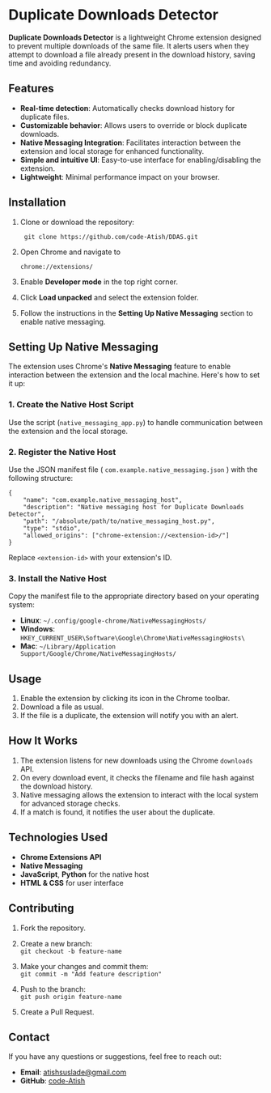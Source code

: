 # Duplicate Downloads Detector

**Duplicate Downloads Detector** is a lightweight Chrome extension designed to prevent multiple downloads of the same file. It alerts users when they attempt to download a file already present in the download history, saving time and avoiding redundancy.

## Features
- **Real-time detection**: Automatically checks download history for duplicate files.
- **Customizable behavior**: Allows users to override or block duplicate downloads.
- **Native Messaging Integration**: Facilitates interaction between the extension and local storage for enhanced functionality.
- **Simple and intuitive UI**: Easy-to-use interface for enabling/disabling the extension.
- **Lightweight**: Minimal performance impact on your browser.

## Installation

1. Clone or download the repository:  
   ``` 
    git clone https://github.com/code-Atish/DDAS.git
    ```

2. Open Chrome and navigate to  
    ``` 
    chrome://extensions/
    ```

3. Enable **Developer mode** in the top right corner.

4. Click **Load unpacked** and select the extension folder.

5. Follow the instructions in the **Setting Up Native Messaging** section to enable native messaging.

## Setting Up Native Messaging

The extension uses Chrome's **Native Messaging** feature to enable interaction between the extension and the local machine. Here's how to set it up:

### 1. Create the Native Host Script
Use the script  (`native_messaging_app.py`) to handle communication between the extension and the local storage.

### 2. Register the Native Host
Use the JSON manifest file ( `com.example.native_messaging.json` ) with the following structure:

```
{
    "name": "com.example.native_messaging_host",
    "description": "Native messaging host for Duplicate Downloads Detector",
    "path": "/absolute/path/to/native_messaging_host.py",
    "type": "stdio",
    "allowed_origins": ["chrome-extension://<extension-id>/"]
}
```


Replace `<extension-id>` with your extension's ID.

### 3. Install the Native Host
Copy the manifest file to the appropriate directory based on your operating system:  
- **Linux**: `~/.config/google-chrome/NativeMessagingHosts/`  
- **Windows**: `HKEY_CURRENT_USER\Software\Google\Chrome\NativeMessagingHosts\`  
- **Mac**: `~/Library/Application Support/Google/Chrome/NativeMessagingHosts/`



## Usage

1. Enable the extension by clicking its icon in the Chrome toolbar.  
2. Download a file as usual.  
3. If the file is a duplicate, the extension will notify you with an alert.



## How It Works

1. The extension listens for new downloads using the Chrome `downloads` API.  
2. On every download event, it checks the filename and file hash against the download history.  
3. Native messaging allows the extension to interact with the local system for advanced storage checks.  
4. If a match is found, it notifies the user about the duplicate.

## Technologies Used

- **Chrome Extensions API**  
- **Native Messaging**  
- **JavaScript**, **Python** for the native host  
- **HTML & CSS** for user interface  

## Contributing

1. Fork the repository.  
2. Create a new branch:  
   `git checkout -b feature-name`  

3. Make your changes and commit them:  
   `git commit -m "Add feature description"`  

4. Push to the branch:  
   `git push origin feature-name`  

5. Create a Pull Request.



## Contact

If you have any questions or suggestions, feel free to reach out:  
- **Email**: atishsuslade@gmail.com  
- **GitHub**: [code-Atish](https://github.com/code-Atish)



